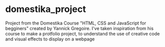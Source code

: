 # domestika_project
Project from the Domestika Course "HTML, CSS and JavaScript for begginers" created by Yannick Gregoire.
I've taken inspiration from his course to make a protfolio project, to understand the use of creative code and visual effects to display on a webpage
